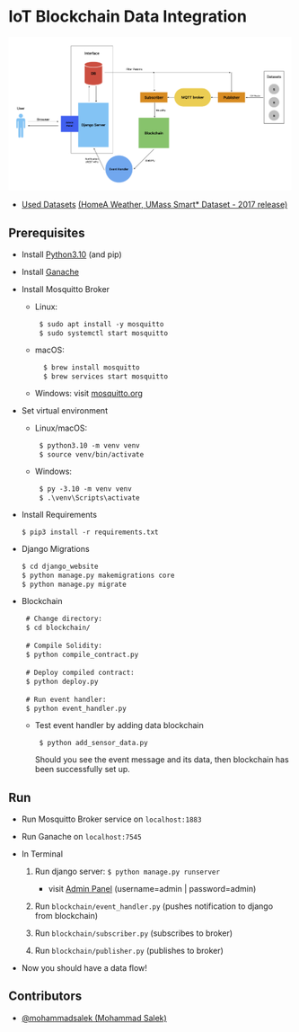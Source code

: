 # IoT Blockchain Data Integration

<p align="center">
<img  src="docs/Diagram.png" width="600" alt="Diagram">
</p>

- [Used Datasets](docs%2FHomeA-weather.tar.gz) [(HomeA Weather, UMass Smart* Dataset - 2017 release)](https://traces.cs.umass.edu/index.php/Smart/Smart)

## Prerequisites

- Install [Python3.10](https://www.python.org/downloads/) (and pip)

- Install [Ganache](https://trufflesuite.com/ganache/)

- Install Mosquitto Broker
    - Linux:

           $ sudo apt install -y mosquitto
           $ sudo systemctl start mosquitto

    - macOS:

            $ brew install mosquitto
            $ brew services start mosquitto

    - Windows: visit [mosquitto.org](https://mosquitto.org/download/)


- Set virtual environment

    - Linux/macOS:

           $ python3.10 -m venv venv
           $ source venv/bin/activate

    - Windows:

           $ py -3.10 -m venv venv
           $ .\venv\Scripts\activate

- Install Requirements

      $ pip3 install -r requirements.txt

- Django Migrations

      $ cd django_website
      $ python manage.py makemigrations core
      $ python manage.py migrate


- Blockchain

       # Change directory:
       $ cd blockchain/
   
       # Compile Solidity:
       $ python compile_contract.py
   
       # Deploy compiled contract:
       $ python deploy.py
   
       # Run event handler:
       $ python event_handler.py

    - Test event handler by adding data blockchain

           $ python add_sensor_data.py

      Should you see the event message and its data, then blockchain has been successfully set up.

## Run

- Run Mosquitto Broker service on `localhost:1883`

- Run Ganache on `localhost:7545`

- In Terminal

    1. Run django server: `$ python manage.py runserver`

        - visit [Admin Panel](http://localhost:8000/admin/) (username=admin | password=admin)

    2. Run `blockchain/event_handler.py` (pushes notification to django from blockchain)

    3. Run `blockchain/subscriber.py` (subscribes to broker)

    4. Run `blockchain/publisher.py` (publishes to broker)

- Now you should have a data flow!

## Contributors

- [@mohammadsalek (Mohammad Salek)](https://github.com/mohammadsalek)
